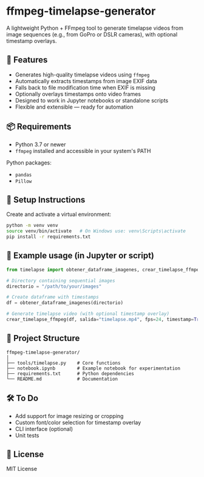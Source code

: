 
# ffmpeg-timelapse-generator

A lightweight Python + FFmpeg tool to generate timelapse videos from image sequences (e.g., from GoPro or DSLR cameras), with optional timestamp overlays.

## 🚀 Features

- Generates high-quality timelapse videos using `ffmpeg`
- Automatically extracts timestamps from image EXIF data
- Falls back to file modification time when EXIF is missing
- Optionally overlays timestamps onto video frames
- Designed to work in Jupyter notebooks or standalone scripts
- Flexible and extensible — ready for automation

## 📦 Requirements

- Python 3.7 or newer
- `ffmpeg` installed and accessible in your system's PATH

Python packages:
- `pandas`
- `Pillow`

## 🔧 Setup Instructions

Create and activate a virtual environment:

```bash
python -m venv venv
source venv/bin/activate   # On Windows use: venv\Scripts\activate
pip install -r requirements.txt
```

## 🧪 Example usage (in Jupyter or script)

```python
from timelapse import obtener_dataframe_imagenes, crear_timelapse_ffmpeg

# Directory containing sequential images
directorio = "/path/to/your/images"

# Create dataframe with timestamps
df = obtener_dataframe_imagenes(directorio)

# Generate timelapse video (with optional timestamp overlay)
crear_timelapse_ffmpeg(df, salida="timelapse.mp4", fps=24, timestamp=True)
```

## 📂 Project Structure

```
ffmpeg-timelapse-generator/
│
├── tools/timelapse.py    # Core functions
├── notebook.ipynb        # Example notebook for experimentation
├── requirements.txt      # Python dependencies
└── README.md             # Documentation
```

## 🛠️ To Do

- Add support for image resizing or cropping
- Custom font/color selection for timestamp overlay
- CLI interface (optional)
- Unit tests

## 📝 License

MIT License
